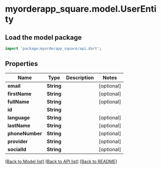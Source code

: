 # myorderapp_square.model.UserEntity

## Load the model package
```dart
import 'package:myorderapp_square/api.dart';
```

## Properties
Name | Type | Description | Notes
------------ | ------------- | ------------- | -------------
**email** | **String** |  | [optional] 
**firstName** | **String** |  | [optional] 
**fullName** | **String** |  | [optional] 
**id** | **String** |  | 
**language** | **String** |  | [optional] 
**lastName** | **String** |  | [optional] 
**phoneNumber** | **String** |  | [optional] 
**provider** | **String** |  | [optional] 
**socialId** | **String** |  | [optional] 

[[Back to Model list]](../README.md#documentation-for-models) [[Back to API list]](../README.md#documentation-for-api-endpoints) [[Back to README]](../README.md)


